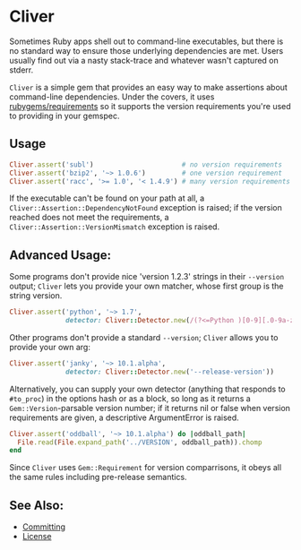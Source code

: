 # Cliver

Sometimes Ruby apps shell out to command-line executables, but there is no
standard way to ensure those underlying dependencies are met. Users usually
find out via a nasty stack-trace and whatever wasn't captured on stderr.

`Cliver` is a simple gem that provides an easy way to make assertions about
command-line dependencies. Under the covers, it uses [rubygems/requirements][]
so it supports the version requirements you're used to providing in your
gemspec.

## Usage

```ruby
Cliver.assert('subl')                      # no version requirements
Cliver.assert('bzip2', '~> 1.0.6')         # one version requirement
Cliver.assert('racc', '>= 1.0', '< 1.4.9') # many version requirements
```

If the executable can't be found on your path at all, a 
`Cliver::Assertion::DependencyNotFound` exception is raised; if the version
reached does not meet the requirements, a `Cliver::Assertion::VersionMismatch`
exception is raised.

## Advanced Usage:

Some programs don't provide nice 'version 1.2.3' strings in their `--version`
output; `Cliver` lets you provide your own matcher, whose first group is the
string version.

```ruby
Cliver.assert('python', '~> 1.7',
              detector: Cliver::Detector.new(/(?<=Python )[0-9][.0-9a-z]+/))
```

Other programs don't provide a standard `--version`; `Cliver` allows you to
provide your own arg:

```ruby
Cliver.assert('janky', '~> 10.1.alpha',
              detector: Cliver::Detector.new('--release-version'))
```

Alternatively, you can supply your own detector (anything that responds to
`#to_proc`) in the options hash or as a block, so long as it returns a
`Gem::Version`-parsable version number; if it returns nil or false when
version requirements are given, a descriptive ArgumentError is raised.

```ruby
Cliver.assert('oddball', '~> 10.1.alpha') do |oddball_path|
  File.read(File.expand_path('../VERSION', oddball_path)).chomp
end
```

Since `Cliver` uses `Gem::Requirement` for version comparrisons, it obeys all
the same rules including pre-release semantics.

## See Also:

 - [Committing](COMMITTING.md)
 - [License](LICENSE.txt)


[rubygems/requirements]: https://github.com/rubygems/rubygems/blob/master/lib/rubygems/requirement.rb
